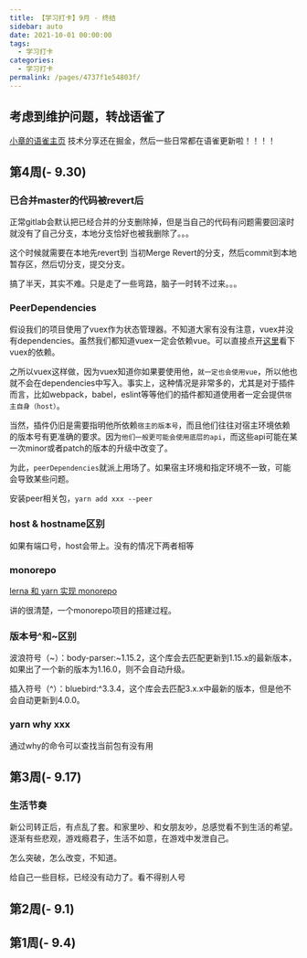 ```yaml
---
title: 【学习打卡】9月 - 终结
sidebar: auto
date: 2021-10-01 00:00:00
tags: 
  - 学习打卡
categories: 
  - 学习打卡
permalink: /pages/4737f1e54803f/
---
```


> 

<!-- more -->

## 考虑到维护问题，转战语雀了
[小章的语雀主页](https://www.yuque.com/alexwjj)  技术分享还在掘金，然后一些日常都在语雀更新啦！！！！

## 第4周(- 9.30) 

### 已合并master的代码被revert后

正常gitlab会默认把已经合并的分支删除掉，但是当自己的代码有问题需要回滚时就没有了自己分支，本地分支恰好也被我删除了。。。

这个时候就需要在本地先revert到 当初Merge Revert的分支，然后commit到本地暂存区，然后切分支，提交分支。

搞了半天，其实不难。只是走了一些弯路，脑子一时转不过来。。。


### PeerDependencies

假设我们的项目使用了vuex作为状态管理器。不知道大家有没有注意，vuex并没有dependencies。虽然我们都知道vuex一定会依赖vue。可以直接点开[这里](https://github.com/vuejs/vuex/blob/dev/package.json)看下vuex的依赖。

之所以vuex这样做，因为vuex知道你如果要使用他，`就一定也会使用vue`，所以他也就不会在dependencies中写入。事实上，这种情况是非常多的，尤其是对于插件而言，比如webpack，babel，eslint等等他们的插件都知道使用者一定会提供`宿主自身（host）`。

当然，插件仍旧是需要指明他所依赖`宿主的版本号`，而且他们往往对宿主环境依赖的版本号有更准确的要求。因为`他们一般更可能会使用底层的api`，而这些api可能在某一次minor或者patch的版本的升级中改变了。

为此，`peerDependencies`就派上用场了。如果宿主环境和指定环境不一致，可能会导致某些问题。

安装peer相关包，`yarn add xxx --peer`

### host & hostname区别
如果有端口号，host会带上。没有的情况下两者相等

### monorepo
[lerna 和 yarn 实现 monorepo](https://juejin.cn/post/6855129007185362952)

讲的很清楚，一个monorepo项目的搭建过程。

### 版本号^和~区别
波浪符号（~）：body-parser:~1.15.2，这个库会去匹配更新到1.15.x的最新版本，如果出了一个新的版本为1.16.0，则不会自动升级。

插入符号（^）：bluebird:^3.3.4，这个库会去匹配3.x.x中最新的版本，但是他不会自动更新到4.0.0。

### yarn why xxx
通过why的命令可以查找当前包有没有用

## 第3周(- 9.17) 

### 生活节奏
新公司转正后，有点乱了套。和家里吵、和女朋友吵，总感觉看不到生活的希望。逐渐有些悲观，游戏瘾君子，生活不如意，在游戏中发泄自己。

怎么突破，怎么改变，不知道。

给自己一些目标，已经没有动力了。看不得别人号

## 第2周(- 9.1) 

## 第1周(- 9.4) 
